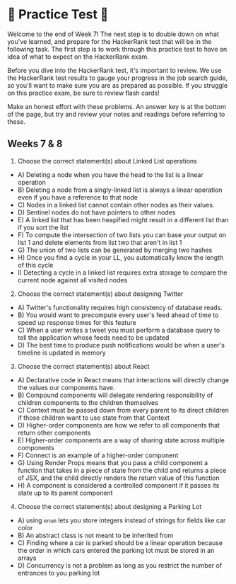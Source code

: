 # 🚨 Practice Test 🚨 

Welcome to the end of Week 7! The next step is to double down on what you've learned, and prepare for the HackerRank test that will be in the following task. The first step is to work through this practice test to have an idea of what to expect on the HackerRank exam.

Before you dive into the HackerRank test, it's important to review. We use the HackerRank test results to gauge your progress in the job search guide, so you'll want to make sure you are as prepared as possible. If you struggle on this practice exam, be sure to review flash cards!

Make an honest effort with these problems. An answer key is at the bottom of the page, but try and review your notes and readings before referring to these. 

## Weeks 7 & 8

1. Choose the correct statement(s) about Linked List operations
  * A) Deleting a node when you have the head to the list is a linear operation
  * B) Deleting a node from a singly-linked list is always a linear operation even if you have a reference to that node
  * C) Nodes in a linked list cannot contain other nodes as their values.
  * D) Sentinel nodes do not have pointers to other nodes
  * E) A linked list that has been heapified might result in a different list than if you sort the list
  * F) To compute the intersection of two lists you can base your output on list 1 and delete elements from list two that aren't in list 1
  * G) The union of two lists can be generated by merging two hashes
  * H) Once you find a cycle in your LL, you automatically know the length of this cycle
  * I) Detecting a cycle in a linked list requires extra storage to compare the current node against all visited nodes
2. Choose the correct statement(s) about designing Twitter
  * A) Twitter's functionality requires high consistency of database reads.
  * B) You would want to precompute every user's feed ahead of time to speed up response times for this feature
  * C) When a user writes a tweet you must perform a database query to tell the application whose feeds need to be updated
  * D) The best time to produce push notifications would be when a user's timeline is updated in memory
3. Choose the correct statement(s) about React
  * A) Declarative code in React means that interactions will directly change the values our components have.
  * B) Compound components will delegate rendering responsibility of children components to the children themselves
  * C) Context must be passed down from every parent to its direct children if those children want to use state from that Context
  * D) Higher-order components are how we refer to all components that return other components
  * E) Higher-order components are a way of sharing state across multiple components
  * F) Connect is an example of a higher-order component
  * G) Using Render Props means that you pass a child component a function that takes in a piece of state from the child and returns a piece of JSX, and the child directly renders the return value of this function
  * H) A component is considered a controlled component if it passes its state up to its parent component
4. Choose the correct statement(s) about designing a Parking Lot
  * A) using `enum` lets you store integers instead of strings for fields like car color
  * B) An abstract class is not meant to be inherited from
  * C) Finding where a car is parked should be a linear operation because the order in which cars entered the parking lot must be stored in an arrays
  * D) Concurrency is not a problem as long as you restrict the number of entrances to you parking lot